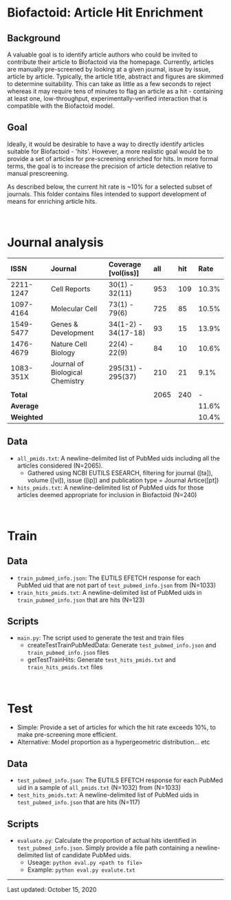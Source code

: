 # Biofactoid: Article Hit Enrichment

## Background

A valuable goal is to identify article authors who could be invited to contribute their article to Biofactoid via the homepage. Currently, articles are manually pre-screened by looking at a given journal, issue by issue, article by article. Typically, the article title, abstract and figures are skimmed to determine suitability. This can take as little as a few seconds to reject whereas it may require tens of minutes to flag an article as a hit - containing at least one, low-throughput, experimentally-verified interaction that is compatible with the Biofactoid model.

## Goal

Ideally, it would be desirable to have a way to directly identify articles suitable for Biofactoid - 'hits'. However, a more realistic goal would be to provide a set of articles for pre-screening enriched for hits. In more formal terms, the goal is to increase the precision of article detection relative to manual prescreening.

As described below, the current hit rate is ~10% for a selected subset of journals. This folder contains files intended to support development of means for enriching article hits.

</br>

# Journal analysis

|  **ISSN** | **Journal** | **Coverage [vol(iss)]** | **all** | **hit** | **Rate** |
| :--- | :--- | :--- | :--- | :--- | :--- |
|  2211-1247 | Cell Reports | 30(1) - 32(11) | 953 | 109 | 10.3% |
|  1097-4164 | Molecular Cell | 73(1) - 79(6) | 725 | 85 | 10.5% |
|  1549-5477 | Genes & Development | 34(1-2) - 34(17-18) | 93 | 15 | 13.9% |
|  1476-4679 | Nature Cell Biology | 22(4) - 22(9) | 84 | 10 | 10.6% |
|  1083-351X | Journal of Biological Chemistry | 295(31) - 295(37) | 210 | 21 | 9.1% |
|   |  |  |  |  |  |
|  **Total** |  |  | 2065 | 240 | - |
|  **Average** |  |  |  |  | 11.6% |
|  **Weighted** |  |  |  |  | 10.4% |


## Data

- `all_pmids.txt`: A newline-delimited list of PubMed uids including all the articles considered (N=2065).
  - Gathered using NCBI EUTILS ESEARCH, filtering for journal ([ta]), volume ([vi]), issue ([ip]) and publication type = Journal Artice([pt])
- `hits_pmids.txt`: A newline-delimited list of PubMed uids for those articles deemed appropriate for inclusion in Biofactoid (N=240)

</br>

# Train

## Data

- `train_pubmed_info.json`: The EUTILS EFETCH response for each PubMed uid that are not part of `test_pubmed_info.json` from (N=1033)
- `train_hits_pmids.txt`:  A newline-delimited list of PubMed uids in `train_pubmed_info.json` that are hits (N=123)


## Scripts

- `main.py`: The script used to generate the test and train files
  - createTestTrainPubMedData: Generate `test_pubmed_info.json` and `train_pubmed_info.json` files
  - getTestTrainHits: Generate `test_hits_pmids.txt` and `train_hits_pmids.txt` files

</br>

# Test

- Simple: Provide a set of articles for which the hit rate exceeds 10%, to make pre-screening more efficient.
- Alternative: Model proportion as a hypergeometric distribution... etc

## Data

- `test_pubmed_info.json`: The EUTILS EFETCH response for each PubMed uid in a sample of `all_pmids.txt` (N=1032)
from (N=1033)
- `test_hits_pmids.txt`:  A newline-delimited list of PubMed uids in `test_pubmed_info.json` that are hits (N=117)

## Scripts

- `evaluate.py`: Calculate the proportion of actual hits identified in `test_pubmed_info.json`. Simply provide a file path containing a newline-delimited list of candidate PubMed uids.
  - Useage: `python eval.py <path to file>`
  - Example: `python eval.py evalute.txt`

---

Last updated: October 15, 2020